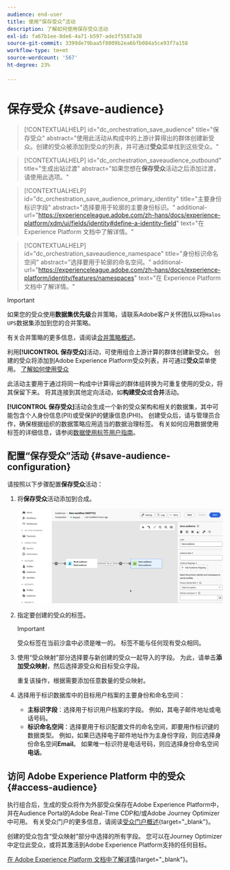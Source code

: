 ```yaml
---
audience: end-user
title: 使用“保存受众”活动
description: 了解如何使用保存受众活动
exl-id: fa67b1ee-8de6-4a71-b597-ade3f5587a38
source-git-commit: 3399de79baa5f8009b2ea6bfb084a5ce93f7a158
workflow-type: tm+mt
source-wordcount: '567'
ht-degree: 23%

---
```


# 保存受众 {#save-audience}

>[!CONTEXTUALHELP]
>id="dc_orchestration_save_audience"
>title="保存受众"
>abstract="使用此活动从构成中的上游计算得出的群体创建新受众。创建的受众被添加到受众的列表，并可通过&#x200B;**受众**&#x200B;菜单找到这些受众。"

>[!CONTEXTUALHELP]
>id="dc_orchestration_saveaudience_outbound"
>title="生成出站过渡"
>abstract="如果您想在&#x200B;**保存受众**&#x200B;活动之后添加过渡，请使用此选项。"

>[!CONTEXTUALHELP]
>id="dc_orchestration_save_audience_primary_identity"
>title="主要身份标识字段"
>abstract="选择要用于轮廓的主要身份标识。"
>additional-url="https://experienceleague.adobe.com/zh-hans/docs/experience-platform/xdm/ui/fields/identity#define-a-identity-field" text="在 Experience Platform 文档中了解详情。"

>[!CONTEXTUALHELP]
>id="dc_orchestration_saveaudience_namespace"
>title="身份标识命名空间"
>abstract="选择要用于轮廓的命名空间。"
>additional-url="https://experienceleague.adobe.com/zh-hans/docs/experience-platform/identity/features/namespaces" text="在 Experience Platform 文档中了解详情。"

>[!IMPORTANT]
>
>如果您的受众使用&#x200B;**数据集优先级**&#x200B;合并策略，请联系Adobe客户关怀团队以将`Halos UPS`数据集添加到您的合并策略。
>
>有关合并策略的更多信息，请阅读[合并策略概述](https://experienceleague.adobe.com/en/docs/experience-platform/profile/merge-policies/overview)。

利用&#x200B;**[!UICONTROL 保存受众]**&#x200B;活动，可使用组合上游计算的群体创建新受众。 创建的受众将添加到Adobe Experience Platform受众列表，并可通过&#x200B;**受众**&#x200B;菜单使用。 [了解如何使用受众](../../start/audiences.md)

此活动主要用于通过将同一构成中计算得出的群体组转换为可重复使用的受众，将其保留下来。 将其连接到其他定向活动，如&#x200B;**构建受众**&#x200B;或&#x200B;**合并**&#x200B;活动。

**[!UICONTROL 保存受众]**&#x200B;活动会生成一个新的受众架构和相关的数据集，其中可能包含个人身份信息(PII)或受保护的健康信息(PHI)。 创建受众后，请与管理员合作，确保根据组织的数据策略应用适当的数据治理标签。 有关如何应用数据使用标签的详细信息，请参阅[数据使用标签用户指南](https://experienceleague.adobe.com/zh-hans/docs/experience-platform/data-governance/labels/user-guide)。

## 配置“保存受众”活动 {#save-audience-configuration}

请按照以下步骤配置&#x200B;**保存受众**&#x200B;活动：

1. 将&#x200B;**保存受众**&#x200B;活动添加到合成。

   ![](../assets/save-audience.png)

1. 指定要创建的受众的标签。

   >[!IMPORTANT]
   >
   >受众标签在当前沙盒中必须是唯一的。 标签不能与任何现有受众相同。

1. 使用“受众映射”部分选择要与新创建的受众一起导入的字段。 为此，请单击&#x200B;**添加受众映射**，然后选择源受众和目标受众字段。

   重复该操作，根据需要添加任意数量的受众映射。

1. 选择用于标识数据库中的目标用户档案的主要身份和命名空间：

   * **主标识字段**：选择用于标识用户档案的字段。 例如，其电子邮件地址或电话号码。
   * **标识命名空间**：选择要用于标识配置文件的命名空间，即要用作标识键的数据类型。 例如，如果已选择电子邮件地址作为主身份字段，则应选择身份命名空间&#x200B;**Email**。 如果唯一标识符是电话号码，则应选择身份命名空间&#x200B;**电话**。

## 访问 Adobe Experience Platform 中的受众 {#access-audience}

执行组合后，生成的受众将作为外部受众保存在Adobe Experience Platform中，并在Audience Portal的Adobe Real-Time CDP和/或Adobe Journey Optimizer中可用。 有关受众门户的更多信息，请阅读[受众门户概述](https://experienceleague.adobe.com/zh-hans/docs/experience-platform/segmentation/ui/audience-portal){target="_blank"}。

创建的受众包含“受众映射”部分中选择的所有字段。 您可以在Journey Optimizer中定位此受众，或将其激活到Adobe Experience Platform支持的任何目标。

[在 Adobe Experience Platform 文档中了解详情](https://experienceleague.adobe.com/zh-hans/docs/experience-platform/segmentation/ui/audience-portal){target="_blank"}。

<!--

## Example{#save-audience-example}

The following example illustrates a simple audience update from targeting. A scheduler is added to run the workflow once a month. A query recovers all the profiles subscribed to the different application services available. The **Save audience** activity updates the audience by deleting profiles that have unsubscribed from the service since the last workflow execution and by adding the newly subscribed profiles.
-->
